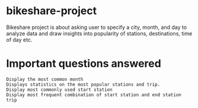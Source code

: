 # bikeshare-project
Bikeshare project is about asking user to specify a city, month, and day to analyze data and draw insights into popularity of stations, destinations, time of day etc.
# Important questions answered
    Display the most common month
    Displays statistics on the most popular stations and trip.
    Display most commonly used start station
    Display most frequent combination of start station and end station trip
